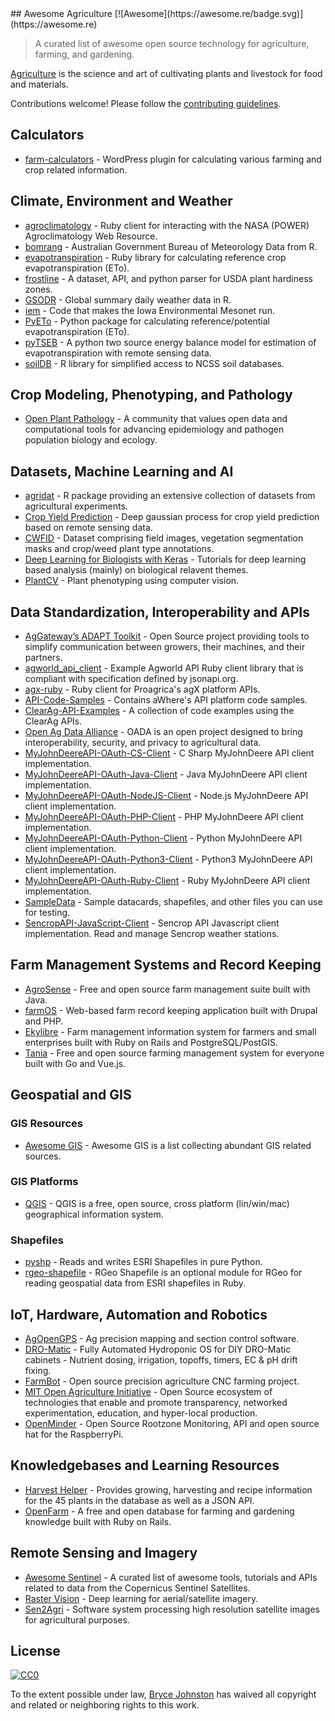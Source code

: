 <div class="github-widget" data-repo="beaorn/awesome-agriculture"></div>
## Awesome Agriculture [![Awesome](https://awesome.re/badge.svg)](https://awesome.re)

> A curated list of awesome open source technology for agriculture, farming, and gardening.

[Agriculture](https://en.wikipedia.org/wiki/Agriculture) is the science and art of cultivating plants and livestock for food and materials.

Contributions welcome! Please follow the [contributing guidelines](https://github.com/beaorn/awesome-agriculture/blob/master/contributing.md).



## Calculators

- [farm-calculators](https://github.com/beaorn/farm-calculators) - WordPress plugin for calculating various farming and crop related information.

## Climate, Environment and Weather

- [agroclimatology](https://github.com/beaorn/agroclimatology) - Ruby client for interacting with the NASA (POWER) Agroclimatology Web Resource.
- [bomrang](https://github.com/ropensci/bomrang) - Australian Government Bureau of Meteorology Data from R.
- [evapotranspiration](https://github.com/beaorn/evapotranspiration) - Ruby library for calculating reference crop evapotranspiration (ETo).
- [frostline](https://github.com/waldoj/frostline) - A dataset, API, and python parser for USDA plant hardiness zones.
- [GSODR](https://github.com/ropensci/GSODR) - Global summary daily weather data in R.
- [iem](https://github.com/akrherz/iem) - Code that makes the Iowa Environmental Mesonet run.
- [PyETo](https://github.com/woodcrafty/PyETo) - Python package for calculating reference/potential evapotranspiration (ETo).
- [pyTSEB](https://github.com/hectornieto/pyTSEB) - A python two source energy balance model for estimation of evapotranspiration with remote sensing data.
- [soilDB](https://github.com/ncss-tech/soilDB) - R library for simplified access to NCSS soil databases.

## Crop Modeling, Phenotyping, and Pathology

- [Open Plant Pathology](https://www.openplantpathology.org/) - A community that values open data and computational tools for advancing epidemiology and pathogen population biology and ecology.

## Datasets, Machine Learning and AI

- [agridat](https://github.com/kwstat/agridat) - R package providing an extensive collection of datasets from agricultural experiments.
- [Crop Yield Prediction](https://github.com/JiaxuanYou/crop_yield_prediction) - Deep gaussian process for crop yield prediction based on remote sensing data.
- [CWFID](https://github.com/cwfid/dataset) - Dataset comprising field images, vegetation segmentation masks and crop/weed plant type annotations.
- [Deep Learning for Biologists with Keras](https://github.com/totti0223/deep_learning_for_biologists_with_keras) - Tutorials for deep learning based analysis (mainly) on biological relavent themes.
- [PlantCV](https://github.com/danforthcenter/plantcv) - Plant phenotyping using computer vision.

## Data Standardization, Interoperability and APIs

- [AgGateway’s ADAPT Toolkit](https://adaptframework.org) - Open Source project providing tools to simplify communication between growers, their machines, and their partners.
- [agworld_api_client](https://github.com/agworld/agworld_api_client) - Example Agworld API Ruby client library that is compliant with specification defined by jsonapi.org.
- [agx-ruby](https://github.com/beaorn/agx-ruby) - Ruby client for Proagrica's agX platform APIs.
- [API-Code-Samples](https://github.com/aWhereAPI/API-Code-Samples) - Contains aWhere's API platform code samples.
- [ClearAg-API-Examples](https://github.com/IterisClearAg/ClearAg-API-Examples) - A collection of code examples using the ClearAg APIs.
- [Open Ag Data Alliance](https://github.com/oada) - OADA is an open project designed to bring interoperability, security, and privacy to agricultural data.
- [MyJohnDeereAPI-OAuth-CS-Client](https://github.com/JohnDeere/MyJohnDeereAPI-OAuth-CS-Client) - C Sharp MyJohnDeere API client implementation.
- [MyJohnDeereAPI-OAuth-Java-Client](https://github.com/JohnDeere/MyJohnDeereAPI-OAuth-Java-Client) - Java MyJohnDeere API client implementation.
- [MyJohnDeereAPI-OAuth-NodeJS-Client](https://github.com/JohnDeere/MyJohnDeereAPI-OAuth-NodeJS-Client) - Node.js MyJohnDeere API client implementation.
- [MyJohnDeereAPI-OAuth-PHP-Client](https://github.com/JohnDeere/MyJohnDeereAPI-OAuth-PHP-Client) - PHP MyJohnDeere API client implementation.
- [MyJohnDeereAPI-OAuth-Python-Client](https://github.com/JohnDeere/MyJohnDeereAPI-OAuth-Python-Client) - Python MyJohnDeere API client implementation.
- [MyJohnDeereAPI-OAuth-Python3-Client](https://github.com/JohnDeere/MyJohnDeereAPI-OAuth-Python3-Client) - Python3 MyJohnDeere API client implementation.
- [MyJohnDeereAPI-OAuth-Ruby-Client](https://github.com/JohnDeere/MyJohnDeereAPI-OAuth-Ruby-Client) - Ruby MyJohnDeere API client implementation.
- [SampleData](https://github.com/JohnDeere/SampleData) - Sample datacards, shapefiles, and other files you can use for testing.
- [SencropAPI-JavaScript-Client](https://github.com/sencrop/sencrop-js-api-client) - Sencrop API Javascript client implementation. Read and manage Sencrop weather stations.

## Farm Management Systems and Record Keeping

- [AgroSense](https://bitbucket.org/corizon/agrosense) - Free and open source farm management suite built with Java.
- [farmOS](https://github.com/farmOS/farmOS) - Web-based farm record keeping application built with Drupal and PHP.
- [Ekylibre](https://github.com/ekylibre/ekylibre) - Farm management information system for farmers and small enterprises built with Ruby on Rails and PostgreSQL/PostGIS.
- [Tania](https://github.com/Tanibox/tania-core) - Free and open source farming management system for everyone built with Go and Vue.js.

## Geospatial and GIS

### GIS Resources

- [Awesome GIS](https://github.com/sshuair/awesome-gis) - Awesome GIS is a list collecting abundant GIS related sources.

### GIS Platforms

- [QGIS](https://qgis.org) - QGIS is a free, open source, cross platform (lin/win/mac) geographical information system.

### Shapefiles

- [pyshp](https://github.com/GeospatialPython/pyshp) - Reads and writes ESRI Shapefiles in pure Python.
- [rgeo-shapefile](https://github.com/rgeo/rgeo-shapefile) - RGeo Shapefile is an optional module for RGeo for reading geospatial data from ESRI shapefiles in Ruby.

## IoT, Hardware, Automation and Robotics

- [AgOpenGPS](https://github.com/farmerbriantee/AgOpenGPS) - Ag precision mapping and section control software.
- [DRO-Matic](https://github.com/drolsen/DRO-Matic) - Fully Automated Hydroponic OS for DIY DRO-Matic cabinets - Nutrient dosing, irrigation, topoffs, timers, EC & pH drift fixing.
- [FarmBot](https://github.com/farmbot) -  Open source precision agriculture CNC farming project.
- [MIT Open Agriculture Initiative](https://github.com/openaginitiative) -  Open Source ecosystem of technologies that enable and promote transparency, networked experimentation, education, and hyper-local production.
- [OpenMinder](https://github.com/autogrow/openminder) - Open Source Rootzone Monitoring, API and open source hat for the RaspberryPi.

## Knowledgebases and Learning Resources

- [Harvest Helper](https://github.com/damwhit/harvest_helper) -  Provides growing, harvesting and recipe information for the 45 plants in the database as well as a JSON API.
- [OpenFarm](https://github.com/openfarmcc/OpenFarm) - A free and open database for farming and gardening knowledge built with Ruby on Rails.

## Remote Sensing and Imagery

- [Awesome Sentinel](https://github.com/Fernerkundung/awesome-sentinel) - A curated list of awesome tools, tutorials and APIs related to data from the Copernicus Sentinel Satellites.
- [Raster Vision](https://github.com/azavea/raster-vision) - Deep learning for aerial/satellite imagery.
- [Sen2Agri](https://github.com/Sen2Agri/Sen2Agri-System) - Software system processing high resolution satellite images for agricultural purposes.

## License

[![CC0](http://mirrors.creativecommons.org/presskit/buttons/88x31/svg/cc-zero.svg)](https://creativecommons.org/publicdomain/zero/1.0/)

To the extent possible under law, [Bryce Johnston](https://github.com/beaorn) has waived all copyright and related or neighboring rights to this work.